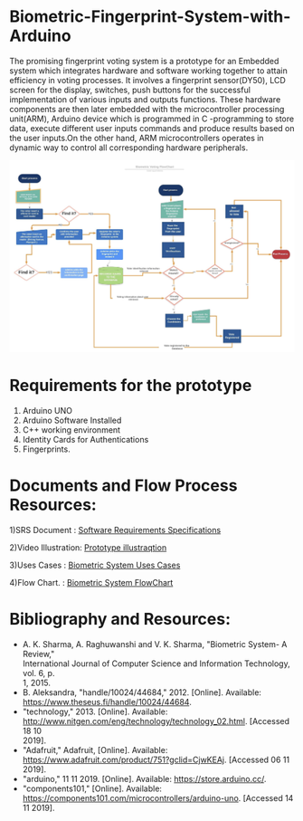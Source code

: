 # Biometric-Fingerprint-System-with-Arduino
The promising fingerprint voting system is a prototype for an Embedded system which integrates hardware and software working together to attain efficiency in voting processes. It involves a fingerprint sensor(DY50), LCD screen for the display, switches, push buttons for the successful implementation of various inputs and outputs functions. These hardware components are then later embedded with the microcontroller processing unit(ARM), Arduino device which is programmed in C -programming to store data, execute different user inputs commands and produce results based on the user inputs.On the other hand, ARM microcontrollers operates in dynamic way to control all corresponding hardware peripherals.

![alt text](https://github.com/Zubrah/Biometric-Fingerprint-System-with-Arduino/blob/master/Biometric_System.png)

# Requirements for the prototype
1) Arduino UNO 
2) Arduino Software Installed
3) C++ working environment
4) Identity Cards for Authentications
5) Fingerprints.


# Documents and Flow Process Resources:
1)SRS Document      : [Software Requirements Specifications](https://docs.google.com/document/d/1sGW7X81DGMWNGdPPjaSvjEUtVqGbL2GnQzF43z9EpNU/edit?usp=sharing)

2)Video Illustration: [Prototype illustraqtion](https://www.loom.com/share/7e473641992745338f94ab8775bc8124)

3)Uses Cases        : [Biometric System Uses Cases](https://lucid.app/lucidchart/invitations/accept/f064a63e-4b78-472e-bf9e-d732fc1b972a)

4)Flow Chart.       : [Biometric System FlowChart](https://lucid.app/lucidchart/invitations/accept/55de33a4-0bfd-42aa-a3ba-322a7f6672bd)


# Bibliography and Resources: 
- A. K. Sharma, A. Raghuwanshi and V. K. Sharma, "Biometric System- A Review,"  
International Journal of Computer Science and Information Technology, vol. 6, p.  
1, 2015.
- B. Aleksandra, "handle/10024/44684," 2012. [Online]. Available:  
https://www.theseus.fi/handle/10024/44684. 
- "technology," 2013. [Online]. Available:  
http://www.nitgen.com/eng/technology/technology_02.html. [Accessed 18 10  
2019]. 
- "Adafruit," Adafruit, [Online]. Available:  
https://www.adafruit.com/product/751?gclid=CjwKEAj. [Accessed 06 11 2019].
- "arduino," 11 11 2019. [Online]. Available: https://store.arduino.cc/.
-  "components101," [Online]. Available:  
https://components101.com/microcontrollers/arduino-uno. [Accessed 14 11 2019]. 
